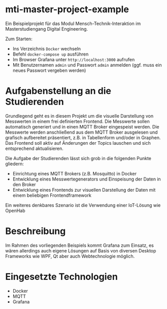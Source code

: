 # mti-master-project-example

Ein Beispielprojekt für das Modul Mensch-Technik-Interaktion im Masterstudiengang Digital Engineering.

Zum Starten:
- Ins Verzeichnis `Docker` wechseln
- Befehl `docker-compose up` ausführen
- Im Browser Grafana unter `http://localhost:3000` aufrufen
- Mit Benutzernamen `admin` und Passwort `admin` anmelden (ggf. muss ein neues Passwort vergeben werden)

# Aufgabenstellung an die Studierenden

Grundlegend geht es in diesem Projekt um die visuelle Darstellung von Messwerten in einem frei definierten Frontend. Die Messwerte sollen automatisch generiert und in einen MQTT Broker eingespeist werden. Die Messwerte werden anschließend aus dem MQTT Broker ausgelesen und grafisch aufbereitet präsentiert, z.B. in Tabellenform und/oder in Graphen. Das Frontend soll aktiv auf Änderungen der Topics lauschen und sich entsprechend aktualisieren.

Die Aufgabe der Studierenden lässt sich grob in die folgenden Punkte gliedern:

- Einrichtung eines MQTT Brokers (z.B. Mosquitto) in Docker
- Entwicklung eines Messwertegenerators und Einspeisung der Daten in den Broker
- Entwicklung eines Frontends zur visuellen Darstellung der Daten mit einem beliebigen Frontendframework

Ein weiteres denkbares Szenario ist die Verwendung einer IoT-Lösung wie OpenHab

# Beschreibung

Im Rahmen des vorliegenden Beispiels kommt Grafana zum Einsatz, es wären allerdings auch eigene Lösungen auf Basis von diversen Desktop Frameworks wie WPF, Qt aber auch Webtechnologie möglich.


# Eingesetzte Technologien

- Docker
- MQTT
- Grafana